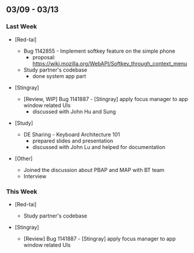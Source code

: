 ## 03/09 - 03/13 ##

### Last Week ###

* [Red-tai]
    - Bug 1142855 - Implement softkey feature on the simple phone
        - proposal: https://wiki.mozilla.org/WebAPI/Softkey_through_context_menu
    - Study partner's codebase
        - done system app part

* [Stingray]
    - [Review, WIP] Bug 1141887 - [Stingray] apply focus manager to app window related UIs
        - discussed with John Hu and Sung

* [Study]
    - DE Sharing - Keyboard Architecture 101
        - prepared slides and presentation
        - discussed with John Lu and helped for documentation

* [Other]
    - Joined the discussion about PBAP and MAP with BT team
    - Interview

### This Week ###

* [Red-tai]
    - Study partner's codebase

* [Stingray]
    - [Review] Bug 1141887 - [Stingray] apply focus manager to app window related UIs
